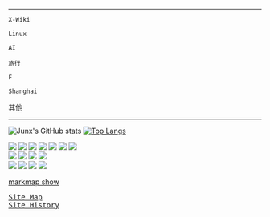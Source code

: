 

----

<!-- ko-fi :id=junxnone.github.io/xwiki :color=#1599d6 -->
    X-Wiki
<!-- ko-fi -->
<!-- ko-fi :id=junxnone.github.io/linux :color=#1599d6 -->
    Linux
<!-- ko-fi -->
<!-- ko-fi :id=junxnone.github.io/aiwiki :color=#1599d6 -->
    AI
<!-- ko-fi -->
<!-- ko-fi :id=junxnone.github.io/t :color=#1599d6 -->
    旅行
<!-- ko-fi -->
<!-- ko-fi :id=junxnone.github.io/F :color=#1599d6 -->
    F
<!-- ko-fi -->
<!-- ko-fi :id=junxnone.github.io/sh :color=#1599d6 -->
    Shanghai
<!-- ko-fi -->
<!-- ko-fi :id=junxnone.github.io/menu :color=#1599d6 -->
   其他
<!-- ko-fi -->
----




![Junx's GitHub stats](https://github-readme-stats.vercel.app/api?username=junxnone&show_icons=true&hide_border=true&theme=dark&locale=cn&ring_color=0000ff&line_height=24)
[![Top Langs](https://github-readme-stats.vercel.app/api/top-langs/?username=junxnone&layout=compact&hide_border=true&theme=dark&locale=cn&card_width=445&langs_count=8&hide=javascript,html,CSS,SCSS&langs_count=6)](https://github.com/junxnone)
 
![](https://img.shields.io/badge/%E2%9C%8C-CV-green)
![](https://img.shields.io/badge/%E2%9C%8C-ML&DL-green)
![](https://img.shields.io/badge/%E2%9C%8C-Python-green)
![](https://img.shields.io/badge/%E2%9C%8C-C/C++-green)
![](https://img.shields.io/badge/%E2%9C%8C-Shell-green)
![](https://img.shields.io/badge/%E2%9C%8C-Linux-green)
![](https://img.shields.io/badge/%E2%9C%8C-Docker-green)  
![](https://img.shields.io/badge/%E2%9C%8D-AL-blue)
![](https://img.shields.io/badge/%E2%9C%8D-AutoML-blue)
![](https://img.shields.io/badge/%E2%9C%8D-RL-blue)
![](https://img.shields.io/badge/%E2%9C%8D-NLP-blue)  
![](https://img.shields.io/badge/%DB%A9-Android-lightgrey)
![](https://img.shields.io/badge/%DB%A9-Camera-lightgrey)
![](https://img.shields.io/badge/%DB%A9-Hardware-lightgrey)
![](https://img.shields.io/badge/%DB%A9-EmbeddingOS-lightgrey)  


[markmap show](https://junxnone.github.io/onepage/markmap.html?md=https://junxnone.github.io/skills.md ':include :type=iframe width=50% height=800px')

<kbd>[Site Map](https://junxnone.github.io/xwiki/markmap.html?md=https://junxnone.github.io/sitemap.md)</kbd>  
<kbd>[Site History](/sitehist)</kbd>

